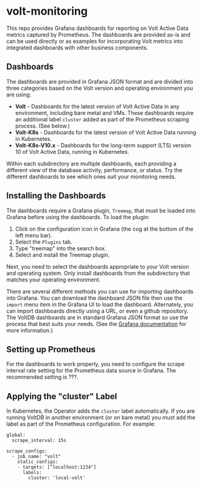# volt-monitoring

This repo provides Grafana dashboards for reporting on Volt Active Data metrics captured by Prometheus. The dashboards are provided as-is and can be used directly or as examples for incorporating Volt metrics into integrated dashboards with other business components. 

## Dashboards

The dashboards are provided in Grafana JSON format and are divided into three categories based on the Volt version and operating environment you are using:

- **Volt** - Dashboards for the latest version of Volt Active Data in any environment, including bare metal and VMs. These dashboards require an additional label `cluster` added as part of the Prometheus scraping process. (See below.)
- **Volt-K8s** - Dashboards for the latest version of Volt Active Data running in Kubernetes.
- **Volt-K8s-V10.x** - Dashboards for the long-term support (LTS) version 10 of Volt Active Data, running in Kubernetes.

Within each subdirectory are multiple dashboards, each providing a different view of the database activity, performance, or status. Try the different dashboards to see which ones suit your monitoring needs.

## Installing the Dashboards

The dashboards require a Grafana plugin, `Treemap`, that must be loaded into Grafana before using the dashboards. To load the plugin:

1. Click on the configuration icon in Grafana (the cog at the bottom of the left menu bar).
2. Select the `Plugins` tab.
3. Type "treemap" into the search box.
4. Select and install the Treemap plugin.

Next, you need to select the dashboards appropriate to your Volt version and operating system. Only install dashboards from the subdirectory that matches your operating environment.

There are several different methods you can use for importing dashboards into Grafana. You can download the dashboard JSON file then use the `import` menu item in the Grafana UI to load the dashboard. Alternately, you can import dashboards directly using a URL, or even a github repository. The VoltDB dashboards are in standard Grafana JSON format so use the process that best suits your needs. (See the [Grafana documentation](https://grafana.com/docs/) for more information.)

## Setting up Prometheus

For the dashboards to work properly, you need to configure the scrape interval rate setting for the Prometheus data source in Grafana. The recommended setting is ???.

## Applying the "cluster" Label

In Kubernetes, the Operator adds the `cluster` label automatically. If you are running VoltDB in another environment (or on bare metal) you must add the label as part of the Prometheus configuration. For example:

```
global:
  scrape_interval: 15s

scrape_configs:
  - job_name: "volt"
    static_configs:
    - targets: ["localhost:1234"]
      labels:
        cluster: 'local-volt'
```


